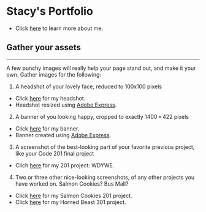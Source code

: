 # Stacy's Portfolio

- Click [here](tellMeAboutYourself.md) to learn more about me.

## Gather your assets
<hr>
A few punchy images will really help your page stand out, and make it your own. Gather images for the following:

1. A headshot of your lovely face, reduced to 100x100 pixels
- Click [here](assets/headshot.jpg) for my headshot. 
- Headshot resized using [Adobe Express](https://www.adobe.com/express/).

2. A banner of you looking happy, cropped to exactly 1400 × 422 pixels
- Click [here](assets/banner.jpg) for my banner.
- Banner created using [Adobe Express](https://www.adobe.com/express/).

3. A screenshot of the best-looking part of your favorite previous project, like your Code 201 final project
- Clich [here](assets/WDYWE.png) for my 201 project: WDYWE.

4. Two or three other nice-looking screenshots, of any other projects you have worked on. Salmon Cookies? Bus Mall?
- Click [here](assets/salmoncookies.png) for my Salmon Cookies 201 project.
- Click [here](assets/hornedbeast.png) for my Horned Beast 301 project. 
